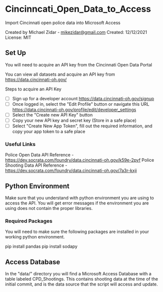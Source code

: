 # Cincinncati_Open_Data_to_Access
Import Cincinnati open police data into Microsoft Access

Created by Michael Zidar - mikezidar@gmail.com
Created: 12/12/2021
License: MIT

## Set Up

You will need to acquire an API key from the Cincinnati Open Data Portal 

You can view all datasets and acquire an API key from https://data.cincinnati-oh.gov/

Steps to acquire an API Key

- [ ] Sign up for a developer account https://data.cincinnati-oh.gov/signup
- [ ] Once logged in, select the "Edit Profile" button or navigate this URL https://data.cincinnati-oh.gov/profile/edit/developer_settings
- [ ] Select the "Create new API Key" button 
- [ ] Copy your new API key and secret key (Store in a safe place)
- [ ] Select "Create New App Token", fill out the required information, and copy your app token to a safe place

### Useful Links
Police Open Data API Reference - https://dev.socrata.com/foundry/data.cincinnati-oh.gov/k59e-2pvf
Police Shooting Data API Reference - https://dev.socrata.com/foundry/data.cincinnati-oh.gov/7a3r-kxji


## Python Environment
Make sure that you understand with python environment you are using to access the API. You will get error messages if the environment you are using does not contain the proper libraries.

### Required Packages
You will need to make sure the following packages are installed in your working python environment. 

pip install pandas
pip install sodapy

## Access Database
In the "data/" directory you will find a Microsoft Access Database with a table labeled CPD_Shootings. This contains shooting data at the time of the initial commit, and is the data source that the script will access and update.